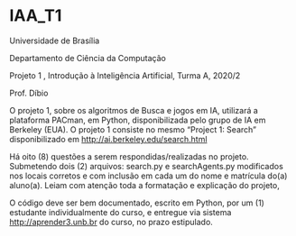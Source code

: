 # IAA_T1

Universidade de Brasília

Departamento de Ciência da Computação

Projeto 1 , Introdução à Inteligência Artificial, Turma A, 2020/2

Prof. Díbio

O projeto 1, sobre os algoritmos de Busca e jogos em IA, utilizará a plataforma PACman, em
Python, disponibilizada pelo grupo de IA em Berkeley (EUA). O projeto 1 consiste no mesmo
“Project 1: Search” disponibilizado em http://ai.berkeley.edu/search.html

Há oito (8) questões a serem respondidas/realizadas no projeto. Submetendo dois (2) arquivos:
search.py e searchAgents.py modificados nos locais corretos e com inclusão em cada um do nome e
matrícula do(a) aluno(a). Leiam com atenção toda a formatação e explicação do projeto,

O código deve ser bem documentado, escrito em Python, por um (1) estudante individualmente do
curso, e entregue via sistema http://aprender3.unb.br do curso, no prazo estipulado.
